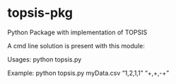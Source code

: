 # topsis-pkg
Python Package with implementation of TOPSIS

A cmd line solution is present with this module:

Usages: python topsis.py <InputDataFile> <Weights> <Impacts>

Example: python topsis.py myData.csv “1,2,1,1” “+,+,-+”
